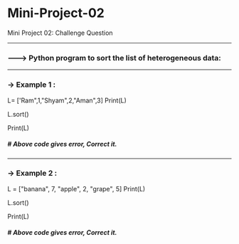 # Mini-Project-02
Mini Project 02: Challenge Question


---
### ---> Python program to sort the list of heterogeneous data:
---
### -> Example 1 :

L= ['Ram",1,"Shyam",2,"Aman",3]
Print(L)

L.sort()

Print(L)
##### # Above code gives error, Correct it.
---

### -> Example 2 :

L = ["banana", 7, "apple", 2, "grape", 5]
Print(L)

L.sort()

Print(L)
##### # Above code gives error, Correct it.



